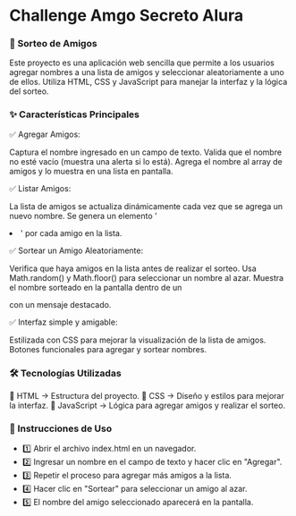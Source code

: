# Challenge Amgo Secreto Alura

### 📌 Sorteo de Amigos
Este proyecto es una aplicación web sencilla que permite a los usuarios agregar nombres a una lista de amigos y seleccionar aleatoriamente a uno de ellos. Utiliza HTML, CSS y JavaScript para manejar la interfaz y la lógica del sorteo.

### ✨ Características Principales

✅ Agregar Amigos:

Captura el nombre ingresado en un campo de texto.
Valida que el nombre no esté vacío (muestra una alerta si lo está).
Agrega el nombre al array de amigos y lo muestra en una lista en pantalla.

✅ Listar Amigos:

La lista de amigos se actualiza dinámicamente cada vez que se agrega un nuevo nombre.
Se genera un elemento '<li>' por cada amigo en la lista.

✅ Sortear un Amigo Aleatoriamente:

Verifica que haya amigos en la lista antes de realizar el sorteo.
Usa Math.random() y Math.floor() para seleccionar un nombre al azar.
Muestra el nombre sorteado en la pantalla dentro de un <p> con un mensaje destacado.

✅ Interfaz simple y amigable:

Estilizada con CSS para mejorar la visualización de la lista de amigos.
Botones funcionales para agregar y sortear nombres.
### 🛠 Tecnologías Utilizadas
🔹 HTML → Estructura del proyecto.
🔹 CSS → Diseño y estilos para mejorar la interfaz.
🔹 JavaScript → Lógica para agregar amigos y realizar el sorteo.

### 📌 Instrucciones de Uso
- 1️⃣ Abrir el archivo index.html en un navegador.
- 2️⃣ Ingresar un nombre en el campo de texto y hacer clic en "Agregar".
- 3️⃣ Repetir el proceso para agregar más amigos a la lista.
- 4️⃣ Hacer clic en "Sortear" para seleccionar un amigo al azar.
- 5️⃣ El nombre del amigo seleccionado aparecerá en la pantalla.
